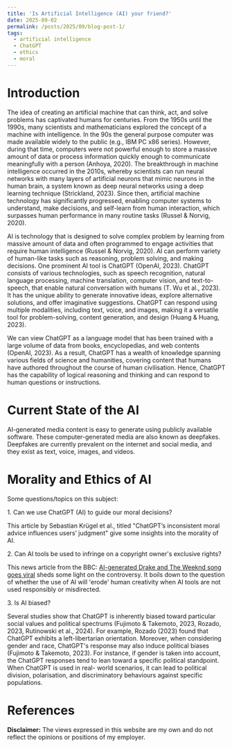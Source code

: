 ```yaml
---
title: 'Is Artificial Intelligence (AI) your friend?'
date: 2025-09-02
permalink: /posts/2025/09/blog-post-1/
tags:
  - artificial intelligence
  - ChatGPT
  - ethics
  - moral
---
```


<h1>Introduction</h1>

<p>The idea of creating an artificial machine that can think, act, and solve problems has captivated humans for centuries. From the 1950s until the 1990s, many scientists and mathematicians explored the concept of a machine with intelligence. In the 90s the general purpose computer was made available widely to the public (e.g., IBM PC x86 series). However, during that time, computers were not powerful enough to store a massive amount of data or process information quickly enough to communicate meaningfully with a person (Anhoya, 2020). The breakthrough in machine intelligence occurred in the 2010s, whereby scientists can run neural networks with many layers of artificial neurons that mimic neurons in the human brain, a system known as deep neural networks using a deep learning technique (Strickland, 2023). Since then, artificial machine technology has significantly progressed, enabling computer systems to understand, make decisions, and self-learn from human interaction, which surpasses human performance in many routine tasks (Russel & Norvig, 2020). </p>

<p>AI is technology that is designed to solve complex problem by learning from massive amount of data and often programmed to engage activities that require human intelligence (Russel & Norvig, 2020). AI can perform variety of human-like tasks such as reasoning, problem solving, and making decisions. One prominent AI tool is ChatGPT (OpenAI, 2023). ChatGPT consists of various technologies, such as speech recognition, natural language processing, machine translation, computer vision, and text-to-speech, that enable natural conversation with humans (T. Wu et al., 2023). It has the unique ability to generate innovative ideas, explore alternative solutions, and offer imaginative suggestions. ChatGPT can respond using multiple modalities, including text, voice, and images, making it a versatile tool for problem-solving, content generation, and design (Huang & Huang, 2023).</p>

<p>We can view ChatGPT as a language model that has been trained with a large volume of data from books, encyclopedias, and web contents (OpenAI, 2023). As a result, ChatGPT has a wealth of knowledge spanning various fields of science and humanities, covering content that humans have authored throughout the course of human civilisation. Hence, ChatGPT has the capability of logical reasoning and thinking and can respond to human questions or instructions.
</p>

<h1> Current State of the AI</h1>

<p>AI-generated media content is easy to generate using publicly available software. These computer-generated media are also known as deepfakes. Deepfakes are currently prevalent on the internet and social media, and they exist as text, voice, images, and videos.<p>


<h1> Morality and Ethics of AI</h1>
Some questions/topics on this subject:

<p>1. Can we use ChatGPT (AI) to guide our moral decisions?</p>
This article by Sebastian Krügel et al., titled "ChatGPT’s inconsistent moral advice influences users’ judgment" give some insights into the morality of AI.
<p>2. Can AI tools be used to infringe on a copyright owner's exclusive rights?</p>
This news article from the BBC: <a href="https://www.bbc.com/news/entertainment-arts-65298834">AI-generated Drake and The Weeknd song goes viral</a> sheds some light on the controversy. It boils down to the question of whether the use of AI will 'erode' human creativity when AI tools are not used responsibly or misdirected.</p>
<p>3. Is AI biased?<p>
Several studies show that ChatGPT is inherently biased toward particular social values and political spectrums (Fujimoto & Takemoto, 2023, Rozado, 2023, Rutinowski et al., 2024). For example, Rozado (2023) found that ChatGPT exhibits a left-libertarian orientation. Moreover, when considering gender and race, ChatGPT's response may also induce political biases (Fujimoto & Takemoto, 2023). For instance, if gender is taken into account, the ChatGPT responses tend to lean toward a specific political standpoint. When ChatGPT is used in real- world scenarios, it can lead to political division, polarisation, and discriminatory behaviours against specific populations.

<h1> References </h1>


<p><b>Disclaimer:</b> The views expressed in this website are my own and do not reflect the opinions or positions of my employer. </p>
